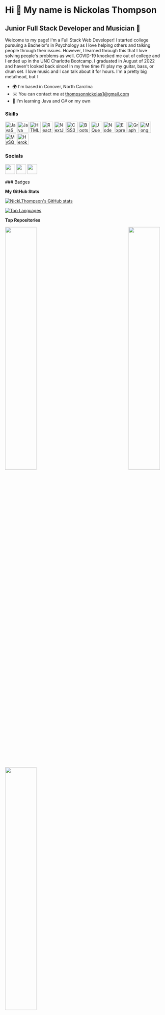 Hi 👋 My name is Nickolas Thompson
==================================

Junior Full Stack Developer and Musician 🎵
-------------------------------------------

Welcome to my page! I'm a Full Stack Web Developer! I started college pursuing a Bachelor's in Psychology as I love helping others and talking people through their issues. However, I learned through this that I love solving people's problems as well. COVID-19 knocked me out of college and I ended up in the UNC Charlotte Bootcamp. I graduated in August of 2022 and haven't looked back since! In my free time I'll play my guitar, bass, or drum set. I love music and I can talk about it for hours. I'm a pretty big metalhead, but I

* 🌍  I'm based in Conover, North Carolina
* ✉️  You can contact me at [thompsonnickolas1@gmail.com](mailto:thompsonnickolas1@gmail.com)
* 🧠  I'm learning Java and C# on my own

### Skills

<p align="left">
<a href="https://developer.mozilla.org/en-US/docs/Web/JavaScript" target="_blank" rel="noreferrer"><img src="https://raw.githubusercontent.com/danielcranney/readme-generator/main/public/icons/skills/javascript-colored.svg" width="36" height="36" alt="JavaScript" /></a>
<a href="https://www.oracle.com/java/" target="_blank" rel="noreferrer"><img src="https://raw.githubusercontent.com/danielcranney/readme-generator/main/public/icons/skills/java-colored.svg" width="36" height="36" alt="Java" /></a>
<a href="https://developer.mozilla.org/en-US/docs/Glossary/HTML5" target="_blank" rel="noreferrer"><img src="https://raw.githubusercontent.com/danielcranney/readme-generator/main/public/icons/skills/html5-colored.svg" width="36" height="36" alt="HTML5" /></a>
<a href="https://reactjs.org/" target="_blank" rel="noreferrer"><img src="https://raw.githubusercontent.com/danielcranney/readme-generator/main/public/icons/skills/react-colored.svg" width="36" height="36" alt="React" /></a>
<a href="https://nextjs.org/docs" target="_blank" rel="noreferrer"><img src="https://raw.githubusercontent.com/danielcranney/readme-generator/main/public/icons/skills/nextjs-colored-dark.svg" width="36" height="36" alt="NextJs" /></a>
<a href="https://www.w3.org/TR/CSS/#css" target="_blank" rel="noreferrer"><img src="https://raw.githubusercontent.com/danielcranney/readme-generator/main/public/icons/skills/css3-colored.svg" width="36" height="36" alt="CSS3" /></a>
<a href="https://getbootstrap.com/" target="_blank" rel="noreferrer"><img src="https://raw.githubusercontent.com/danielcranney/readme-generator/main/public/icons/skills/bootstrap-colored.svg" width="36" height="36" alt="Bootstrap" /></a>
<a href="https://jquery.com/" target="_blank" rel="noreferrer"><img src="https://raw.githubusercontent.com/danielcranney/readme-generator/main/public/icons/skills/jquery-colored.svg" width="36" height="36" alt="JQuery" /></a>
<a href="https://nodejs.org/en/" target="_blank" rel="noreferrer"><img src="https://raw.githubusercontent.com/danielcranney/readme-generator/main/public/icons/skills/nodejs-colored.svg" width="36" height="36" alt="NodeJS" /></a>
<a href="https://expressjs.com/" target="_blank" rel="noreferrer"><img src="https://raw.githubusercontent.com/danielcranney/readme-generator/main/public/icons/skills/express-colored-dark.svg" width="36" height="36" alt="Express" /></a>
<a href="https://graphql.org/" target="_blank" rel="noreferrer"><img src="https://raw.githubusercontent.com/danielcranney/readme-generator/main/public/icons/skills/graphql-colored.svg" width="36" height="36" alt="GraphQL" /></a>
<a href="https://www.mongodb.com/" target="_blank" rel="noreferrer"><img src="https://raw.githubusercontent.com/danielcranney/readme-generator/main/public/icons/skills/mongodb-colored.svg" width="36" height="36" alt="MongoDB" /></a>
<a href="https://www.mysql.com/" target="_blank" rel="noreferrer"><img src="https://raw.githubusercontent.com/danielcranney/readme-generator/main/public/icons/skills/mysql-colored.svg" width="36" height="36" alt="MySQL" /></a>
<a href="https://www.heroku.com/" target="_blank" rel="noreferrer"><img src="https://raw.githubusercontent.com/danielcranney/readme-generator/main/public/icons/skills/heroku-colored.svg" width="36" height="36" alt="Heroku" /></a>
</p>

### Socials

<p align="left"> <a href="https://www.github.com/NickLThompson" target="_blank" rel="noreferrer"><img src="https://raw.githubusercontent.com/danielcranney/readme-generator/main/public/icons/socials/github-dark.svg" width="32" height="32" /></a> <a href="https://www.linkedin.com/in/nickolas-thompson-67198a191/" target="_blank" rel="noreferrer"><img src="https://raw.githubusercontent.com/danielcranney/readme-generator/main/public/icons/socials/linkedin.svg" width="32" height="32" /></a> <a href="https://www.twitter.com/NickLThompsonn" target="_blank" rel="noreferrer"><img src="https://raw.githubusercontent.com/danielcranney/readme-generator/main/public/icons/socials/twitter.svg" width="32" height="32" /></a></p>
### Badges

<b>My GitHub Stats</b>

<a href="http://www.github.com/NickLThompson"><img src="https://github-readme-stats.vercel.app/api?username=NickLThompson&show_icons=true&hide=stars,&count_private=true&title_color=f97316&text_color=ffffff&icon_color=3382ed&bg_color=22272e&hide_border=true&show_icons=true" alt="NickLThompson's GitHub stats" /></a>

<a href="https://github.com/NickLThompson" align="left"><img src="https://github-readme-stats.vercel.app/api/top-langs/?username=NickLThompson&langs_count=10&title_color=f97316&text_color=ffffff&icon_color=3382ed&bg_color=22272e&hide_border=true&locale=en&custom_title=Top%20%Languages" alt="Top Languages" /></a>

<b>Top Repositories</b>

<div width="100%" align="center"><a href="https://github.com/NickLThompson/Spirits-Listed" align="left"><img align="left" width="45%" src="https://github-readme-stats.vercel.app/api/pin/?username=NickLThompson&repo=Spirits-Listed&title_color=f97316&text_color=ffffff&icon_color=3382ed&bg_color=22272e&hide_border=true&locale=en" /></a><a href="https://github.com/NickLThompson/My2DGame" align="right"><img align="right" width="45%" src="https://github-readme-stats.vercel.app/api/pin/?username=NickLThompson&repo=My2DGame&title_color=f97316&text_color=ffffff&icon_color=3382ed&bg_color=22272e&hide_border=true&locale=en" /></a></div><br /><br /><br /><br /><br /><br /><br />

<br /><br /><br /><br /><br />

<div width="100%" align="center"><a href="https://github.com/NickLThompson/book-nook" align="left"><img align="left" width="45%" src="https://github-readme-stats.vercel.app/api/pin/?username=NickLThompson&repo=book-nook&title_color=f97316&text_color=ffffff&icon_color=3382ed&bg_color=22272e&hide_border=true&locale=en" /></a></div>
